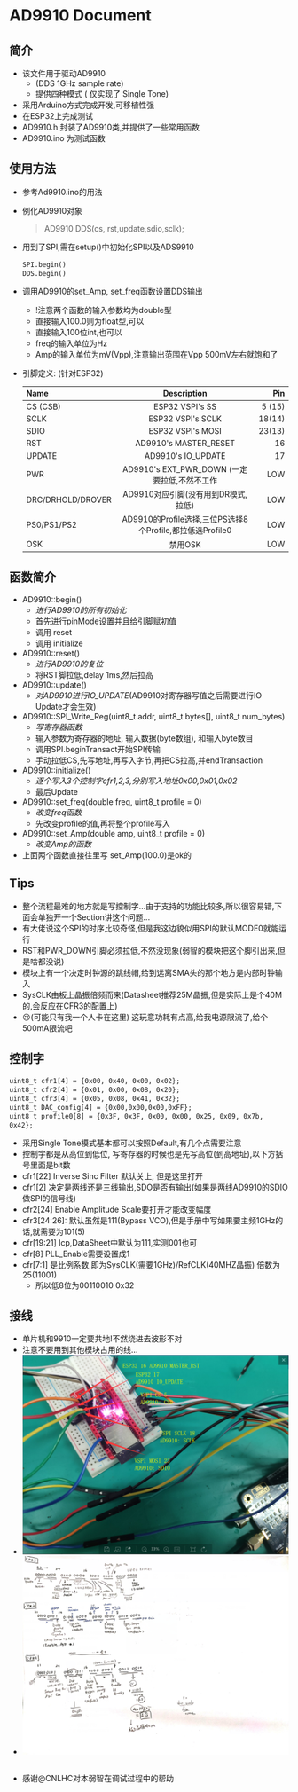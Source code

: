 # AD9910 Document

## 简介
* 该文件用于驱动AD9910
    * (DDS 1GHz sample rate)
    * 提供四种模式 ( 仅实现了 Single Tone)
* 采用Arduino方式完成开发,可移植性强
* 在ESP32上完成测试
* AD9910.h 封装了AD9910类,并提供了一些常用函数
* AD9910.ino 为测试函数

## 使用方法
* 参考Ad9910.ino的用法
* 例化AD9910对象
    > AD9910 DDS(cs, rst,update,sdio,sclk);
* 用到了SPI,需在setup()中初始化SPI以及ADS9910
    ```
    SPI.begin()
    DDS.begin()
    ```
* 调用AD9910的set_Amp, set_freq函数设置DDS输出
    * !注意两个函数的输入参数均为double型
     * 直接输入100.0则为float型,可以
     * 直接输入100位int,也可以
    * freq的输入单位为Hz
    * Amp的输入单位为mV(Vpp),注意输出范围在Vpp 500mV左右就饱和了
* 引脚定义: (针对ESP32)


    | Name        | Description      | Pin  |
    |---------------|:-------------:|------:|
    | CS (CSB)   | ESP32 VSPI's SS | 5 (15)|
    | SCLK      | ESP32 VSPI's SCLK |   18(14) |
    | SDIO | ESP32 VSPI's MOSI    |    23(13) |
    | RST | AD9910's MASTER_RESET|  16|
    |UPDATE| AD9910's IO_UPDATE| 17|
    |PWR| AD9910's EXT_PWR_DOWN  (一定要拉低,不然不工作| LOW|
    |DRC/DRHOLD/DROVER| AD9910对应引脚(没有用到DR模式,拉低)| LOW|
    |PS0/PS1/PS2|AD9910的Profile选择,三位PS选择8个Profile,都拉低选Profile0|LOW|
    |OSK|禁用OSK|LOW

## 函数简介
* AD9910::begin()  
    *  *进行AD9910的所有初始化*
    * 首先进行pinMode设置并且给引脚赋初值
    * 调用 reset
    * 调用 initialize
* AD9910::reset()
    * *进行AD9910的复位*
    * 将RST脚拉低,delay 1ms,然后拉高
* AD9910::update()
    * *对AD9910进行IO_UPDATE*(AD9910对寄存器写值之后需要进行IO Update才会生效)
* AD9910::SPI_Write_Reg(uint8_t addr, uint8_t bytes[], uint8_t num_bytes)
    * *写寄存器函数*
    * 输入参数为寄存器的地址, 输入数据(byte数组), 和输入byte数目
    * 调用SPI.beginTransact开始SPI传输
    * 手动拉低CS,先写地址,再写入字节,再把CS拉高,并endTransaction
* AD9910::initialize()
    * *逐个写入3个控制字cfr1,2,3,分别写入地址0x00,0x01,0x02*
    * 最后Update
* AD9910::set_freq(double freq, uint8_t profile = 0)
    * *改变freq函数*
    * 先改变profile的值,再将整个profile写入
* AD9910::set_Amp(double amp, uint8_t profile = 0)
    * *改变Amp的函数*
* 上面两个函数直接往里写 set_Amp(100.0)是ok的
## Tips
* 整个流程最难的地方就是写控制字...由于支持的功能比较多,所以很容易错,下面会单独开一个Section讲这个问题...
* 有大佬说这个SPI的时序比较奇怪,但是我这边貌似用SPI的默认MODE0就能运行
* RST和PWR_DOWN引脚必须拉低,不然没现象(弱智的模块把这个脚引出来,但是啥都没说)
* 模块上有一个决定时钟源的跳线帽,给到远离SMA头的那个地方是内部时钟输入
* SysCLK由板上晶振倍频而来(Datasheet推荐25M晶振,但是实际上是个40M的,会反应在CFR3的配置上)
* :cry:(可能只有我一个人卡在这里) 这玩意功耗有点高,给我电源限流了,给个500mA限流吧

## 控制字
```
uint8_t cfr1[4] = {0x00, 0x40, 0x00, 0x02};
uint8_t cfr2[4] = {0x01, 0x00, 0x08, 0x20};
uint8_t cfr3[4] = {0x05, 0x08, 0x41, 0x32};
uint8_t DAC_config[4] = {0x00,0x00,0x00,0xFF};
uint8_t profile0[8] = {0x3F, 0x3F, 0x00, 0x00, 0x25, 0x09, 0x7b, 0x42};
```
* 采用Single Tone模式基本都可以按照Default,有几个点需要注意
* 控制字都是从高位到低位, 写寄存器的时候也是先写高位(到高地址),以下方括号里面是bit数
* cfr1[22] Inverse Sinc Filter 默认关上, 但是这里打开
* cfr1[2] 决定是两线还是三线输出,SDO是否有输出(如果是两线AD9910的SDIO做SPI的信号线)
* cfr2[24] Enable Amplitude Scale要打开才能改变幅度
* cfr3[24:26]: 默认虽然是111(Bypass VCO),但是手册中写如果要主频1GHz的话,就需要为101(5)
* cfr[19:21] Icp,DataSheet中默认为111,实测001也可
* cfr[8] PLL_Enable需要设置成1
* cfr[7:1] 是比例系数,即为SysCLK(需要1GHz)/RefCLK(40MHZ晶振) 倍数为25(11001)
    * 所以低8位为00110010 0x32

## 接线
* 单片机和9910一定要共地!不然烧进去波形不对
* 注意不要用到其他模块占用的线...
* ![](AD9910-ESP32-LINK.png)
* ![](AD9910-Digest.png)

##
* 感谢@CNLHC对本弱智在调试过程中的帮助
